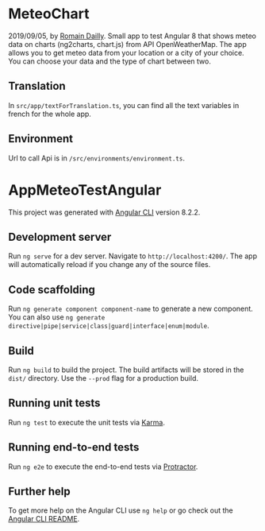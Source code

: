 # MeteoChart

2019/09/05, by [Romain Dailly](https://github.com/Romain-Dailly).
Small app to test Angular 8 that shows meteo data on charts (ng2charts, chart.js) from API OpenWeatherMap.
The app allows you to get meteo data from your location or a city of your choice. You can choose your data and the type of chart between two.

## Translation

In `src/app/textForTranslation.ts`, you can find all the text variables in french for the whole app.

## Environment

Url to call Api is in `/src/environments/environment.ts`.


# AppMeteoTestAngular

This project was generated with [Angular CLI](https://github.com/angular/angular-cli) version 8.2.2.

## Development server

Run `ng serve` for a dev server. Navigate to `http://localhost:4200/`. The app will automatically reload if you change any of the source files.

## Code scaffolding

Run `ng generate component component-name` to generate a new component. You can also use `ng generate directive|pipe|service|class|guard|interface|enum|module`.

## Build

Run `ng build` to build the project. The build artifacts will be stored in the `dist/` directory. Use the `--prod` flag for a production build.

## Running unit tests

Run `ng test` to execute the unit tests via [Karma](https://karma-runner.github.io).

## Running end-to-end tests

Run `ng e2e` to execute the end-to-end tests via [Protractor](http://www.protractortest.org/).

## Further help

To get more help on the Angular CLI use `ng help` or go check out the [Angular CLI README](https://github.com/angular/angular-cli/blob/master/README.md).
